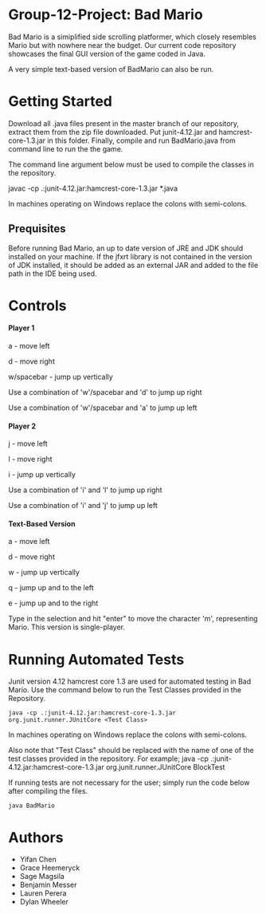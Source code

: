 # Group-12-Project: Bad Mario
Bad Mario is a simiplified side scrolling platformer, which closely resembles Mario but with nowhere near the budget. Our current code repository showcases the final GUI version of the game coded in Java. 

A very simple text-based version of BadMario can also be run.

# Getting Started
Download all .java files present in the master branch of our repository, extract them from the zip file downloaded. Put junit-4.12.jar and hamcrest-core-1.3.jar in this folder. Finally, compile and run BadMario.java from command line to run the the game.

The command line argument below must be used to compile the classes in the repository. 

 javac -cp .:junit-4.12.jar:hamcrest-core-1.3.jar *.java
 
In machines operating on Windows replace the colons with semi-colons.

## Prequisites 
Before running Bad Mario, an up to date version of JRE and JDK should installed on your machine. If the jfxrt library is not contained in the version of JDK installed, it should be added as an external JAR and added to the file path in the IDE being used. 

# Controls


#### Player 1


a - move left


d - move right


w/spacebar - jump up vertically


Use a combination of 'w'/spacebar and 'd' to jump up right


Use a combination of 'w'/spacebar and 'a' to jump up left


#### Player 2


j - move left


l - move right


i - jump up vertically


Use a combination of 'i' and 'l' to jump up right


Use a combination of 'i' and 'j' to jump up left


#### Text-Based Version

a - move left

d - move right

w - jump up vertically

q - jump up and to the left

e - jump up and to the right

Type in the selection and hit "enter" to move the character 'm', representing Mario. This version is single-player.


# Running Automated Tests

Junit version 4.12 hamcrest core 1.3 are used for automated testing in Bad Mario. Use the command below to run the Test Classes provided in the Repository.

    java -cp .:junit-4.12.jar:hamcrest-core-1.3.jar org.junit.runner.JUnitCore <Test Class>

In machines operating on Windows replace the colons with semi-colons.


Also note that "Test Class" should be replaced with the name of one of the test classes provided in the repository. For example; java -cp .:junit-4.12.jar:hamcrest-core-1.3.jar org.junit.runner.JUnitCore BlockTest 


If running tests are not necessary for the user; simply run the code below after compiling the files. 
     
    java BadMario 

# Authors
- Yifan Chen
- Grace Heemeryck
- Sage Magsila
- Benjamin Messer
- Lauren Perera
- Dylan Wheeler
